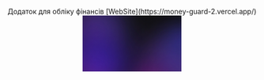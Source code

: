 <p align="center" style='background-image: url(./src/images/layout_bg.webp); background-size: cover; '>
Додаток для обліку фінансів [WebSite](https://money-guard-2.vercel.app/)
 <img width="200px" src="./src/images/layout_bg.webp" alt="qr"/>
</p>
